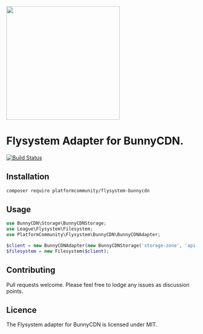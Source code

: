 <img src="https://dka575ofm4ao0.cloudfront.net/pages-transactional_logos/retina/20630/bunnycdn-logo-dark.png" width="300"/>

# Flysystem Adapter for BunnyCDN.

[![Build Status](https://travis-ci.com/PlatformCommunity/flysystem-bunnycdn.svg?branch=master)](https://travis-ci.com/PlatformCommunity/flysystem-bunnycdn)

## Installation

```bash
composer require platformcommunity/flysystem-bunnycdn
```

## Usage

```php
use BunnyCDN\Storage\BunnyCDNStorage;
use League\Flysystem\Filesystem;
use PlatformCommunity\Flysystem\BunnyCDN\BunnyCDNAdapter;

$client = new BunnyCDNAdapter(new BunnyCDNStorage('storage-zone', 'api-key'));
$filesystem = new Filesystem($client);
```

## Contributing

Pull requests welcome. Please feel free to lodge any issues as discussion points.
 
## Licence

The Flysystem adapter for BunnyCDN is licensed under MIT. 

